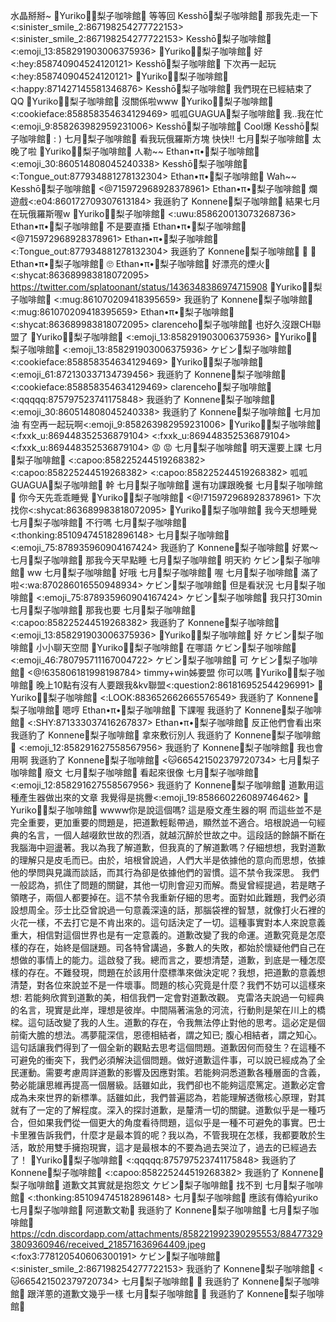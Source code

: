 水晶掰掰~  🍓Yuriko🍰🍓梨子咖啡館🍰
等等回  Kesshō🍓梨子咖啡館🍰
那我先走一下<:sinister_smile_2:867198254277722153> <:sinister_smile_2:867198254277722153>  Kesshō🍓梨子咖啡館🍰
<:emoji_13:858291903006375936>  🍓Yuriko🍰🍓梨子咖啡館🍰
好<:hey:858740904524120121>  Kesshō🍓梨子咖啡館🍰
下次再一起玩<:hey:858740904524120121>  🍓Yuriko🍰🍓梨子咖啡館🍰
<:happy:871427145581346876>  Kesshō🍓梨子咖啡館🍰
我們現在已經結束了QQ  🍓Yuriko🍰🍓梨子咖啡館🍰
沒關係啦www  🍓Yuriko🍰🍓梨子咖啡館🍰
<:cookieface:858858354634129469>  呱呱GUAGUA🍓梨子咖啡館🍰
我..我在忙<:emoji_9:858263982959231006>  Kesshō🍓梨子咖啡館🍰
Cool爆  Kesshō🍓梨子咖啡館🍰
: )  七月🍓梨子咖啡館🍰
看我玩俄羅斯方塊 快快!!  七月🍓梨子咖啡館🍰
太晚了啦  🍓Yuriko🍰🍓梨子咖啡館🍰
人勒~~  Ethan•π•🍓梨子咖啡館🍰
<:emoji_30:860514808045240338>  Kesshō🍓梨子咖啡館🍰
<:Tongue_out:877934881278132304>  Ethan•π•🍓梨子咖啡館🍰
Wah~~  Kesshō🍓梨子咖啡館🍰
<@715972968928378961>  Ethan•π•🍓梨子咖啡館🍰
爛遊戲<:e04:860172709307613184>  我遜豹了 Konnene🍓梨子咖啡館🍰
結果七月在玩俄羅斯喔w  🍓Yuriko🍰🍓梨子咖啡館🍰
<:uwu:858620013073268736>  Ethan•π•🍓梨子咖啡館🍰
不是要直播  Ethan•π•🍓梨子咖啡館🍰
<@715972968928378961>  Ethan•π•🍓梨子咖啡館🍰
<:Tongue_out:877934881278132304>  我遜豹了 Konnene🍓梨子咖啡館🍰
🖕 🖕  Ethan•π•🍓梨子咖啡館🍰
🙄  Ethan•π•🍓梨子咖啡館🍰
好漂亮的煙火💖 <:shycat:863689983818072095> 
https://twitter.com/splatoonant/status/1436348386974715908  🍓Yuriko🍰🍓梨子咖啡館🍰
<:mug:861070209418395659>  我遜豹了 Konnene🍓梨子咖啡館🍰
<:mug:861070209418395659>  Ethan•π•🍓梨子咖啡館🍰
<:shycat:863689983818072095>  clarenceho🍓梨子咖啡館🍰
也好久沒跟CH聯盟了  🍓Yuriko🍰🍓梨子咖啡館🍰
<:emoji_13:858291903006375936>  🍓Yuriko🍰🍓梨子咖啡館🍰
<:emoji_13:858291903006375936>  ケビン🍓梨子咖啡館🍰
<:cookieface:858858354634129469>  🍓Yuriko🍰🍓梨子咖啡館🍰
<:emoji_61:872130337134739456>  我遜豹了 Konnene🍓梨子咖啡館🍰
<:cookieface:858858354634129469>  clarenceho🍓梨子咖啡館🍰
<:qqqqq:875797523741175848>  我遜豹了 Konnene🍓梨子咖啡館🍰
<:emoji_30:860514808045240338>  我遜豹了 Konnene🍓梨子咖啡館🍰
七月加油 有空再一起玩啊<:emoji_9:858263982959231006>  🍓Yuriko🍰🍓梨子咖啡館🍰
<:fxxk_u:869448352536879104> <:fxxk_u:869448352536879104> <:fxxk_u:869448352536879104> 😡 😡  七月🍓梨子咖啡館🍰
明天還要上課  七月🍓梨子咖啡館🍰
<:capoo:858225244519268382> <:capoo:858225244519268382> <:capoo:858225244519268382>  呱呱GUAGUA🍓梨子咖啡館🍰
幹  七月🍓梨子咖啡館🍰
還有功課跟晚餐  七月🍓梨子咖啡館🍰
你今天先乖乖睡覺  🍓Yuriko🍰🍓梨子咖啡館🍰
<@!715972968928378961> 下次找你<:shycat:863689983818072095>  🍓Yuriko🍰🍓梨子咖啡館🍰
我今天想睡覺  七月🍓梨子咖啡館🍰
不行嗎  七月🍓梨子咖啡館🍰
<:thonking:851094745182896148>  七月🍓梨子咖啡館🍰
<:emoji_75:878935960904167424>  我遜豹了 Konnene🍓梨子咖啡館🍰
好累～  七月🍓梨子咖啡館🍰
那我今天早點睡  七月🍓梨子咖啡館🍰
明天約  ケビン🍓梨子咖啡館🍰
ww  七月🍓梨子咖啡館🍰
好哦  七月🍓梨子咖啡館🍰
喔  七月🍓梨子咖啡館🍰
滿了啦<:wa:870286016550948934>  ケビン🍓梨子咖啡館🍰
但是看狀況  七月🍓梨子咖啡館🍰
<:emoji_75:878935960904167424>  ケビン🍓梨子咖啡館🍰
我只打30min  七月🍓梨子咖啡館🍰
那我也要  七月🍓梨子咖啡館🍰
<:capoo:858225244519268382>  我遜豹了 Konnene🍓梨子咖啡館🍰
<:emoji_13:858291903006375936>  🍓Yuriko🍰🍓梨子咖啡館🍰
好  ケビン🍓梨子咖啡館🍰
小小聊天空間  🍓Yuriko🍰🍓梨子咖啡館🍰
在哪語  ケビン🍓梨子咖啡館🍰
<:emoji_46:780795711167004722>  ケビン🍓梨子咖啡館🍰
可  ケビン🍓梨子咖啡館🍰
<@!635806181998198784> timmy+win姊要盟 你可以嗎  🍓Yuriko🍰🍓梨子咖啡館🍰
晚上10點有沒有人要跟我&kv聯盟<:question2:861816952544296991>  🍓Yuriko🍰🍓梨子咖啡館🍰
<:LOOK:883652662665576549>  我遜豹了 Konnene🍓梨子咖啡館🍰
嗯哼  Ethan•π•🍓梨子咖啡館🍰
下課喔  我遜豹了 Konnene🍓梨子咖啡館🍰
<:SHY:871333037416267837>  Ethan•π•🍓梨子咖啡館🍰
反正他們會看出來  我遜豹了 Konnene🍓梨子咖啡館🍰
拿來敷衍別人  我遜豹了 Konnene🍓梨子咖啡館🍰
<:emoji_12:858291627558567956>  我遜豹了 Konnene🍓梨子咖啡館🍰
我也會用啊  我遜豹了 Konnene🍓梨子咖啡館🍰
<:cat:665421502379720734>  七月🍓梨子咖啡館🍰
廢文  七月🍓梨子咖啡館🍰
看起來很像  七月🍓梨子咖啡館🍰
<:emoji_12:858291627558567956>  我遜豹了 Konnene🍓梨子咖啡館🍰
道歉用這種產生器做出來的文章 我覺得是挑釁<:emoji_19:858660226089746462>  🍓Yuriko🍰🍓梨子咖啡館🍰
wwww你是說這個嗎?
這是廢文產生器的啊
而這些並不是完全重要，更加重要的問題是，把道歉輕鬆帶過，顯然並不適合。培根說過一句經典的名言，一個人越啜飲世故的烈酒，就越沉醉於世故之中。這段話的餘韻不斷在我腦海中迴盪著。我以為我了解道歉，但我真的了解道歉嗎？仔細想想，我對道歉的理解只是皮毛而已。由於，培根曾說過，人們大半是依據他的意向而思想，依據他的學問與見識而談話，而其行為卻是依據他們的習慣。這不禁令我深思。      我們一般認為，抓住了問題的關鍵，其他一切則會迎刃而解。喬叟曾經提過，若是瞎子領瞎子，兩個人都要掉在。這不禁令我重新仔細的思考。面對如此難題，我們必須設想周全。莎士比亞曾說過一句意義深遠的話，那腦袋裡的智慧，就像打火石裡的火花一樣，不去打它是不肯出來的。這句話決定了一切。這種事實對本人來說意義重大，相信對這個世界也是有一定意義的。道歉改變了我的命運。道歉究竟是怎麼樣的存在，始終是個謎題。司各特曾講過，多數人的失敗，都始於懷疑他們自己在想做的事情上的能力。這啟發了我。總而言之，要想清楚，道歉，到底是一種怎麼樣的存在。不難發現，問題在於該用什麼標準來做決定呢？我想，把道歉的意義想清楚，對各位來說並不是一件壞事。問題的核心究竟是什麼？我們不妨可以這樣來想: 若能夠欣賞到道歉的美，相信我們一定會對道歉改觀。      克雷洛夫說過一句經典的名言，現實是此岸，理想是彼岸。中間隔著湍急的河流，行動則是架在川上的橋樑。這句話改變了我的人生。道歉的存在，令我無法停止對他的思考。這必定是個前衛大膽的想法。馮夢龍深信，恩德相結者，謂之知已; 腹心相結者，謂之知心。這句話讓我們得到了一個全新的觀點去思考這個問題。道歉因何而發生？在這種不可避免的衝突下，我們必須解決這個問題。做好道歉這件事，可以說已經成為了全民運動。需要考慮周詳道歉的影響及因應對策。若能夠洞悉道歉各種層面的含義，勢必能讓思維再提高一個層級。話雖如此，我們卻也不能夠這麼篤定。道歉必定會成為未來世界的新標準。話雖如此，我們普遍認為，若能理解透徹核心原理，對其就有了一定的了解程度。深入的探討道歉，是釐清一切的關鍵。道歉似乎是一種巧合，但如果我們從一個更大的角度看待問題，這似乎是一種不可避免的事實。巴士卡里雅告訴我們，什麼才是最本質的呢？我以為，不管我現在怎樣，我都要敢於生活，敢於用雙手擁抱現實，這才是最根本的不要為過去哭泣了，過去的已經過去了！  🍓Yuriko🍰🍓梨子咖啡館🍰
<:qqqqq:875797523741175848>  我遜豹了 Konnene🍓梨子咖啡館🍰
<:capoo:858225244519268382>  我遜豹了 Konnene🍓梨子咖啡館🍰
道歉文其實就是抱怨文  ケビン🍓梨子咖啡館🍰
找不到  七月🍓梨子咖啡館🍰
<:thonking:851094745182896148>  七月🍓梨子咖啡館🍰
應該有傳給yuriko  七月🍓梨子咖啡館🍰
阿道歉文勒🤔  我遜豹了 Konnene🍓梨子咖啡館🍰
  七月🍓梨子咖啡館🍰https://cdn.discordapp.com/attachments/858221992390295553/884773293809360946/received_218571636964409.jpeg
<:fox3:778120540606300191>  ケビン🍓梨子咖啡館🍰
<:sinister_smile_2:867198254277722153>  我遜豹了 Konnene🍓梨子咖啡館🍰
<:cat:665421502379720734>  七月🍓梨子咖啡館🍰
🤔  我遜豹了 Konnene🍓梨子咖啡館🍰
跟洋蔥的道歉文幾乎一樣  七月🍓梨子咖啡館🍰
🤔  我遜豹了 Konnene🍓梨子咖啡館🍰
